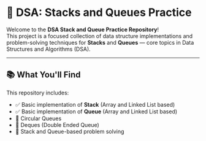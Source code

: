 # 🧠 DSA: Stacks and Queues Practice

Welcome to the **DSA Stack and Queue Practice Repository**!  
This project is a focused collection of data structure implementations and problem-solving techniques for **Stacks** and **Queues** — core topics in Data Structures and Algorithms (DSA).

---

## 📚 What You'll Find

This repository includes:

- ✅ Basic implementation of **Stack** (Array and Linked List based)
- ✅ Basic implementation of **Queue** (Array and Linked List based)
- 🔁 Circular Queues
- 🔄 Deques (Double Ended Queue)
- 🧩 Stack and Queue-based problem solving
